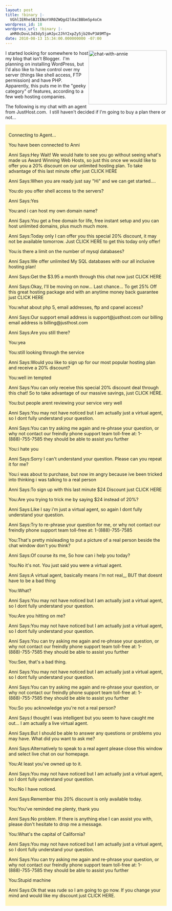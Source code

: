 ```yaml
---
layout: post
title: !binary |-
  VGhlIERheSBJIENoYXR0ZWQgd2l0aCBBbm5p4oCm
wordpress_id: 18
wordpress_url: !binary |-
  aHR0cDovL3d3dy5jaHJpc2JhY2xpZy5jb20vP3A9MTg=
date: 2010-08-13 15:34:00.000000000 -07:00
---
```

<p><a href="http://lh4.ggpht.com/_Gbfb8b5xvyI/TGXWZjrMJeI/AAAAAAAAAko/IQ4DY0dcbdQ/s1600-h/chat-with-annie%5B3%5D.png"><img style="border-right-width: 0px; display: inline; border-top-width: 0px; border-bottom-width: 0px; margin-left: 0px; border-left-width: 0px; margin-right: 0px" title="chat-with-annie" border="0" alt="chat-with-annie" align="right" src="http://lh6.ggpht.com/_Gbfb8b5xvyI/TGXWZ4IpWZI/AAAAAAAAAks/x1q-LDHaVQI/chat-with-annie_thumb%5B1%5D.png?imgmax=800" width="244" height="169" /></a> I started looking for somewhere to host my blog that isn't Blogger.&#160; I'm planning on installing WordPress, but I'd also like to have control over my server (things like shell access, FTP permission) and have PHP.&#160; Apparently, this puts me in the &quot;geeky category&quot; of features, according to a few web hosting companies.</p>  <p>The following is my chat with an agent from JustHost.com.&#160; I still haven't decided if I'm going to buy a plan there or not...</p>  <div style="padding-bottom: 10px; padding-left: 10px; padding-right: 10px; background: #fff4bf; padding-top: 10px">   <p>Connecting to Agent...</p>    <p>You have been connected to Anni</p>    <p>Anni Says:Hey Wait! We would hate to see you go without seeing what's made us Award Winning Web Hosts, so just this once we would like to offer you a 20% discount on our unlimited hosting plan. To take advantage of this last minute offer just CLICK HERE</p>    <p>Anni Says:When you are ready just say &quot;Hi&quot; and we can get started....</p>    <p>You:do you offer shell access to the servers?</p>    <p>Anni Says:Yes</p>    <p>You:and i can host my own domain name?</p>    <p>Anni Says:You get a free domain for life, free instant setup and you can host unlimited domains, plus much much more.</p>    <p>Anni Says:Today only I can offer you this special 20% discount, it may not be available tomorrow. Just CLICK HERE to get this today only offer!</p>    <p>You:is there a limit on the number of mysql databases?</p>    <p>Anni Says:We offer unlimited My SQL databases with our all inclusive hosting plan!</p>    <p>Anni Says:Get the $3.95 a month through this chat now just CLICK HERE</p>    <p>Anni Says:Okay, I'll be moving on now... Last chance... To get 25% Off this great hosting package and with an anytime money back guarantee just CLICK HERE</p>    <p>You:what about php 5, email addresses, ftp and cpanel access?</p>    <p>Anni Says:Our support email address is support@justhost.com our billing email address is billing@justhost.com</p>    <p>Anni Says:Are you still there?</p>    <p>You:yea</p>    <p>You:still looking through the service</p>    <p>Anni Says:Would you like to sign up for our most popular hosting plan and receive a 20% discount?</p>    <p>You:well im tempted</p>    <p>Anni Says:You can only receive this special 20% discount deal through this chat! So to take advantage of our massive savings, just CLICK HERE.</p>    <p>You:but people arent reviewing your service very well</p>    <p>Anni Says:You may not have noticed but I am actually just a virtual agent, so I dont fully understand your question.</p>    <p>Anni Says:You can try asking me again and re-phrase your question, or why not contact our freindly phone support team toll-free at: 1-(888)-755-7585 they should be able to assist you further</p>    <p>You:i hate you</p>    <p>Anni Says:Sorry I can't understand your question. Please can you repeat it for me?</p>    <p>You:i was about to purchase, but now im angry because ive been tricked into thinking i was talking to a real person</p>    <p>Anni Says:To sign up with this last minute $24 Discount just CLICK HERE</p>    <p>You:Are you trying to trick me by saying $24 instead of 20%?</p>    <p>Anni Says:Like I say i'm just a virtual agent, so again I dont fully understand your question.</p>    <p>Anni Says:Try to re-phrase your question for me, or why not contact our freindly phone support team toll-free at: 1-(888)-755-7585</p>    <p>You:That's pretty misleading to put a picture of a real person beside the chat window don't you think?</p>    <p>Anni Says:Of course its me, So how can i help you today?</p>    <p>You:No it's not. You just said you were a virtual agent.</p>    <p>Anni Says:A virtual agent, basically means i'm not real,,, BUT that doesnt have to be a bad thing</p>    <p>You:What?</p>    <p>Anni Says:You may not have noticed but I am actually just a virtual agent, so I dont fully understand your question.</p>    <p>You:Are you hitting on me?</p>    <p>Anni Says:You may not have noticed but I am actually just a virtual agent, so I dont fully understand your question.</p>    <p>Anni Says:You can try asking me again and re-phrase your question, or why not contact our freindly phone support team toll-free at: 1-(888)-755-7585 they should be able to assist you further</p>    <p>You:See, that's a bad thing.</p>    <p>Anni Says:You may not have noticed but I am actually just a virtual agent, so I dont fully understand your question.</p>    <p>Anni Says:You can try asking me again and re-phrase your question, or why not contact our freindly phone support team toll-free at: 1-(888)-755-7585 they should be able to assist you further</p>    <p>You:So you acknowledge you're not a real person?</p>    <p>Anni Says:I thought I was intelligent but you seem to have caught me out... I am actually a live virtual agent.</p>    <p>Anni Says:But I should be able to answer any questions or problems you may have. What did you want to ask me?</p>    <p>Anni Says:Alternatively to speak to a real agent please close this window and select live chat on our homepage.</p>    <p>You:At least you've owned up to it.</p>    <p>Anni Says:You may not have noticed but I am actually just a virtual agent, so I dont fully understand your question.</p>    <p>You:No I have noticed.</p>    <p>Anni Says:Remember this 20% discount is only available today.</p>    <p>You:You've reminded me plenty, thank you</p>    <p>Anni Says:No problem. If there is anything else I can assist you with, please don't hesitate to drop me a message.</p>    <p>You:What's the capital of California?</p>    <p>Anni Says:You may not have noticed but I am actually just a virtual agent, so I dont fully understand your question.</p>    <p>Anni Says:You can try asking me again and re-phrase your question, or why not contact our freindly phone support team toll-free at: 1-(888)-755-7585 they should be able to assist you further</p>    <p>You:Stupid machine</p>    <p>Anni Says:Ok that was rude so I am going to go now. If you change your mind and would like my discount just CLICK HERE.</p> </div>
